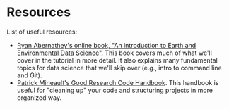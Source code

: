 # Resources

List of useful resources:
- [Ryan Abernathey's online book, "An introduction to Earth and Environmental Data Science"](https://earth-env-data-science.github.io/intro.html). This book covers much of what we'll cover in the tutorial in more detail. It also explains many fundamental topics for data science that we'll skip over (e.g., intro to command line and Git).
- [Patrick Mineault's Good Research Code Handbook](https://goodresearch.dev/index.html#). This handbook is useful for "cleaning up" your code and structuring projects in more organized way.
